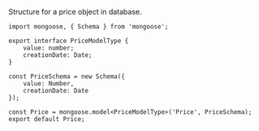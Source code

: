 Structure for a price object in database.

```tsx
import mongoose, { Schema } from 'mongoose';

export interface PriceModelType {
    value: number;
    creationDate: Date;
}

const PriceSchema = new Schema({
    value: Number,
    creationDate: Date
});

const Price = mongoose.model<PriceModelType>('Price', PriceSchema);
export default Price;
```